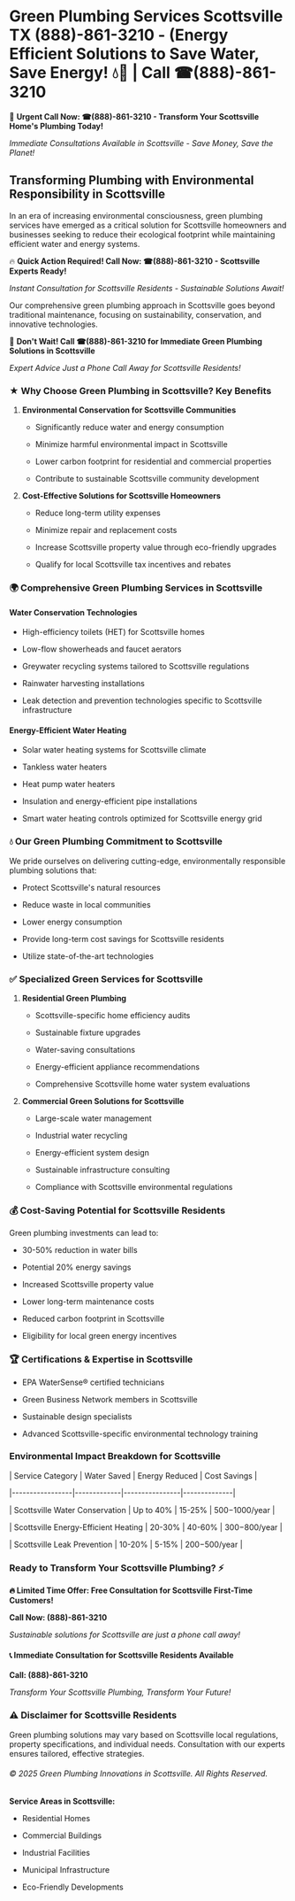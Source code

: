 # Green Plumbing Services Scottsville TX (888)-861-3210 - (Energy Efficient Solutions to Save Water, Save Energy! 💧🌿 | Call ☎(888)-861-3210

🚨 **Urgent Call Now: ☎(888)-861-3210 - Transform Your Scottsville Home's Plumbing Today!**
*Immediate Consultations Available in Scottsville - Save Money, Save the Planet!*

## Transforming Plumbing with Environmental Responsibility in Scottsville

In an era of increasing environmental consciousness, green plumbing services have emerged as a critical solution for Scottsville homeowners and businesses seeking to reduce their ecological footprint while maintaining efficient water and energy systems. 

🔥 **Quick Action Required! Call Now: ☎(888)-861-3210 - Scottsville Experts Ready!**
*Instant Consultation for Scottsville Residents - Sustainable Solutions Await!*

Our comprehensive green plumbing approach in Scottsville goes beyond traditional maintenance, focusing on sustainability, conservation, and innovative technologies.

🚨 **Don't Wait! Call ☎(888)-861-3210 for Immediate Green Plumbing Solutions in Scottsville**
*Expert Advice Just a Phone Call Away for Scottsville Residents!*

### ★ Why Choose Green Plumbing in Scottsville? Key Benefits

1. **Environmental Conservation for Scottsville Communities** 
   - Significantly reduce water and energy consumption
   - Minimize harmful environmental impact in Scottsville
   - Lower carbon footprint for residential and commercial properties
   - Contribute to sustainable Scottsville community development

2. **Cost-Effective Solutions for Scottsville Homeowners** 
   - Reduce long-term utility expenses
   - Minimize repair and replacement costs
   - Increase Scottsville property value through eco-friendly upgrades
   - Qualify for local Scottsville tax incentives and rebates

### 🌍 Comprehensive Green Plumbing Services in Scottsville

#### Water Conservation Technologies
- High-efficiency toilets (HET) for Scottsville homes
- Low-flow showerheads and faucet aerators
- Greywater recycling systems tailored to Scottsville regulations
- Rainwater harvesting installations
- Leak detection and prevention technologies specific to Scottsville infrastructure

#### Energy-Efficient Water Heating
- Solar water heating systems for Scottsville climate
- Tankless water heaters
- Heat pump water heaters
- Insulation and energy-efficient pipe installations
- Smart water heating controls optimized for Scottsville energy grid

### 💧 Our Green Plumbing Commitment to Scottsville

We pride ourselves on delivering cutting-edge, environmentally responsible plumbing solutions that:
- Protect Scottsville's natural resources
- Reduce waste in local communities
- Lower energy consumption
- Provide long-term cost savings for Scottsville residents
- Utilize state-of-the-art technologies

### ✅ Specialized Green Services for Scottsville

1. **Residential Green Plumbing**
   - Scottsville-specific home efficiency audits
   - Sustainable fixture upgrades
   - Water-saving consultations
   - Energy-efficient appliance recommendations
   - Comprehensive Scottsville home water system evaluations

2. **Commercial Green Solutions for Scottsville**
   - Large-scale water management
   - Industrial water recycling
   - Energy-efficient system design
   - Sustainable infrastructure consulting
   - Compliance with Scottsville environmental regulations

### 💰 Cost-Saving Potential for Scottsville Residents

Green plumbing investments can lead to:
- 30-50% reduction in water bills
- Potential 20% energy savings
- Increased Scottsville property value
- Lower long-term maintenance costs
- Reduced carbon footprint in Scottsville
- Eligibility for local green energy incentives

### 🏆 Certifications & Expertise in Scottsville

- EPA WaterSense® certified technicians
- Green Business Network members in Scottsville
- Sustainable design specialists
- Advanced Scottsville-specific environmental technology training

### Environmental Impact Breakdown for Scottsville

| Service Category | Water Saved | Energy Reduced | Cost Savings |
|-----------------|-------------|----------------|--------------|
| Scottsville Water Conservation | Up to 40% | 15-25% | $500-$1000/year |
| Scottsville Energy-Efficient Heating | 20-30% | 40-60% | $300-$800/year |
| Scottsville Leak Prevention | 10-20% | 5-15% | $200-$500/year |

### Ready to Transform Your Scottsville Plumbing? ⚡

**🔥 Limited Time Offer: Free Consultation for Scottsville First-Time Customers!**

**Call Now: (888)-861-3210**
*Sustainable solutions for Scottsville are just a phone call away!*

#### 📞 Immediate Consultation for Scottsville Residents Available

**Call: (888)-861-3210**
*Transform Your Scottsville Plumbing, Transform Your Future!*

### ⚠️ Disclaimer for Scottsville Residents

Green plumbing solutions may vary based on Scottsville local regulations, property specifications, and individual needs. Consultation with our experts ensures tailored, effective strategies.

###### © 2025 Green Plumbing Innovations in Scottsville. All Rights Reserved.

**Service Areas in Scottsville:** 
- Residential Homes
- Commercial Buildings
- Industrial Facilities
- Municipal Infrastructure
- Eco-Friendly Developments